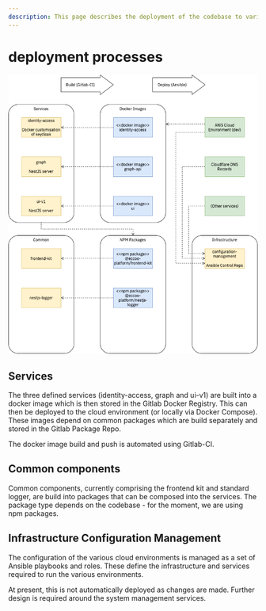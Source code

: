 ```yaml
---
description: This page describes the deployment of the codebase to various cloud services
---
```


# deployment processes



![](../.gitbook/assets/eccoo-stack-build-and-deploy.png)

## Services

The three defined services \(identity-access, graph and ui-v1\) are built into a docker image which is then stored in the Gitlab Docker Registry. This can then be deployed to the cloud environment \(or locally via Docker Compose\). These images depend on common packages which are build separately and stored in the Gitlab Package Repo.

The docker image build and push is automated using Gitlab-CI.

## Common components

Common components, currently comprising the frontend kit and standard logger, are build into packages that can be composed into the services. The package type depends on the codebase - for the moment, we are using npm packages.

## Infrastructure Configuration Management

The configuration of the various cloud environments is managed as a set of Ansible playbooks and roles. These define the infrastructure and services required to run the various environments.

At present, this is not automatically deployed as changes are made. Further design is required around the system management services.

